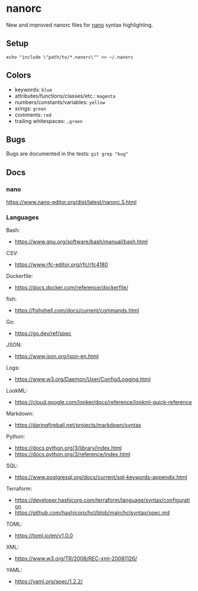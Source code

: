 # nanorc

New and improved nanorc files for [nano](https://www.nano-editor.org/) syntax highlighting.

## Setup

`echo "include \"path/to/*.nanorc\"" >> ~/.nanorc`

## Colors

- keywords: `blue`
- attributes/functions/classes/etc.: `magenta`
- numbers/constants/variables: `yellow`
- srings: `green`
- comments: `red`
- trailing whitespaces: `,green`

## Bugs

Bugs are documented in the tests: `git grep "bug"`

## Docs

### nano

https://www.nano-editor.org/dist/latest/nanorc.5.html

### Languages

Bash:
- https://www.gnu.org/software/bash/manual/bash.html

CSV:
- https://www.rfc-editor.org/rfc/rfc4180

Dockerfile:
- https://docs.docker.com/reference/dockerfile/

fish:
- https://fishshell.com/docs/current/commands.html

Go:
- https://go.dev/ref/spec

JSON:
- https://www.json.org/json-en.html

Logs:
- https://www.w3.org/Daemon/User/Config/Logging.html

LookML:
- https://cloud.google.com/looker/docs/reference/lookml-quick-reference

Markdown:
- https://daringfireball.net/projects/markdown/syntax

Python:
- https://docs.python.org/3/library/index.html
- https://docs.python.org/3/reference/index.html

SQL:
- https://www.postgresql.org/docs/current/sql-keywords-appendix.html

Terraform:
- https://developer.hashicorp.com/terraform/language/syntax/configuration
- https://github.com/hashicorp/hcl/blob/main/hclsyntax/spec.md

TOML:
- https://toml.io/en/v1.0.0

XML:
- https://www.w3.org/TR/2008/REC-xml-20081126/

YAML:
- https://yaml.org/spec/1.2.2/
